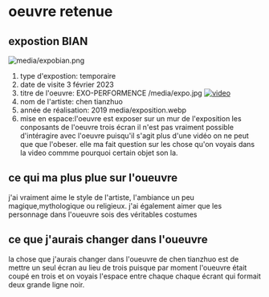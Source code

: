 # oeuvre retenue

  ## expostion BIAN 
![media/expobian.png](media/GitHub_selection_fichier_image.png)
1. type d'expostion: temporaire
2. date de visite 3 février 2023
3. titre de l'oeuvre: EXO-PERFORMENCE
/media/expo.jpg
[![ video](http://img.youtube.com/nPgtnbH7UHo&t=2s/0.jpg)](http://www.youtube.com/watch?v=nPgtnbH7UHo&t=2s)
4. nom de l'artiste: chen tianzhuo
5. année de réalisation: 2019
  media/exposition.webp
 6. mise en espace:l'oeuvre est exposer sur un mur de l'exposition
 les conposants de l'oeuvre trois écran
 il n'est pas vraiment possible d'intéragire avec l'oeuvre puisqu'il s'agit plus d'une vidéo on ne peut que que l'obeser. elle ma fait question sur les chose qu'on voyais dans la video commme pourquoi certain objet son la.

 ## ce qui ma plus plue sur l'oueuvre 
 j'ai vraiment aime le style de l'artiste, l'ambiance un peu magique,mythologique ou religieux.
 j'ai également aimer que les personnage dans l'oueuvre sois des véritables costumes

 ## ce que j'aurais changer dans l'oueuvre
  la chose que j'aurais changer dans l'oueuvre de chen tianzhuo est de mettre un seul écran au lieu de trois puisque par moment l'oueuvre était coupé en trois et on voyais l'espace entre chaque chaque écrant qui formait deux grande ligne noir.
